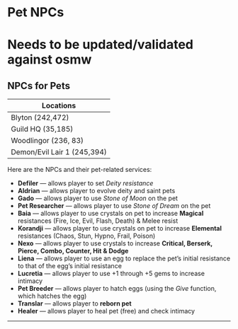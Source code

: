 # Pet NPCs

# Needs to be updated/validated against osmw


## NPCs for Pets

| Locations                   |
| --------------------------- |
| Blyton (242,472)            |
| Guild HQ (35,185)           |
| Woodlingor (236, 83)        |
| Demon/Evil Lair 1 (245,394) |

Here are the NPCs and their pet-related services:

- **Defiler** — allows player to set *Deity resistance*  
- **Aldrian** — allows player to evolve deity and saint pets  
- **Gado** — allows player to use *Stone of Moon* on the pet  
- **Pet Researcher** — allows player to use *Stone of Dream* on the pet  
- **Baia** — allows player to use crystals on pet to increase **Magical** resistances (Fire, Ice, Evil, Flash, Death) & Melee resist  
- **Korandji** — allows player to use crystals on pet to increase **Elemental** resistances (Chaos, Stun, Hypno, Frail, Poison)  
- **Nexo** — allows player to use crystals to increase **Critical, Berserk, Pierce, Combo, Counter, Hit & Dodge**  
- **Liena** — allows player to use an egg to replace the pet’s initial resistance to that of the egg’s initial resistance  
- **Lucretia** — allows player to use +1 through +5 gems to increase intimacy  
- **Pet Breeder** — allows player to hatch eggs (using the *Give* function, which hatches the egg)  
- **Translar** — allows player to **reborn pet**  
- **Healer** — allows player to heal pet (free) and check intimacy  

---
